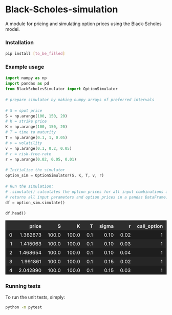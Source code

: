 # Black-Scholes-simulation

A module for pricing and simulating option prices using the Black-Scholes model. 

### Installation

```bash
pip install [to_be_filled]
```

### Example usage
```python
import numpy as np
import pandas as pd
from BlackScholesSimulator import OptionSimulator

# prepare simulator by making numpy arrays of preferred intervals

# S = spot price
S = np.arange(100, 150, 20)
# K = strike price
K = np.arange(100, 150, 20)
# T = time to maturity
T = np.arange(0.1, 1, 0.05)
# v = volatility
v = np.arange(0.1, 0.2, 0.05)
# r = risk-free-rate
r = np.arange(0.02, 0.05, 0.01)

# Initialize the simulator
option_sim = OptionSimulator(S, K, T, v, r)

# Run the simulation:
# .simulate() calculates the option prices for all input combinations and 
# returns all input parameters and option prices in a pandas DataFrame.
df = option_sim.simulate()

df.head()
```

<p align="center">
  <img src="option_prices_example.png" />
</p>

### Running tests

To run the unit tests, simply:

```bash
python -m pytest
```
